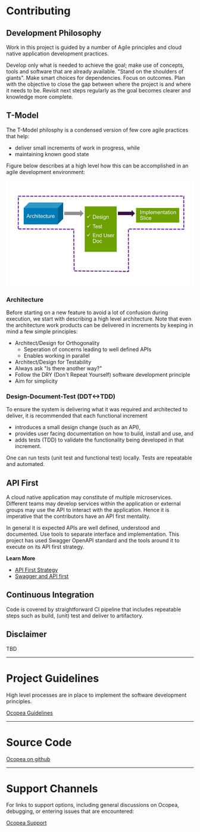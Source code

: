 # Contributing

## Development Philosophy

Work in this project is guided by a number of Agile principles and cloud native application development practices.

Develop only what is needed to achieve the goal; make use of concepts, tools
and software that are already available. "Stand on the shoulders of giants".
Make smart choices for dependencies.  Focus on outcomes. Plan with the
objective to close the gap between where the project is and where it needs to
be.  Revisit next steps regularly as the goal becomes clearer and knowledge
more complete.

## T-Model

The T-Model philosphy is a condensed version of few core agile practices that help:
* deliver small increments of work in progress, while
* maintaining known good state

Figure below describes at a high level how this can be accomplished in an agile development environment:

![Alt text](T-model.jpg)

### Architecture

Before starting on a new feature to avoid a lot of confusion during execution, we start with describing a high level architecture.
Note that even the architecture work products can be delivered in increments by keeping in mind a few simple principles:

* Architect/Design for Orthogonality
    * Seperation of concerns leading to well defined APIs
    * Enables working in parallel
* Architect/Design for Testability
* Always ask "Is there another way?"
* Follow the DRY (Don't Repeat Yourself) software development principle
* Aim for simplicity

### Design-Document-Test (DDT<->TDD)

To ensure the system is delivering what it was required and architected to deliver, it is recommended that each functional increment

* introduces a small design change (such as an API),
* provides user facing documentation on how to build, install and use, and
* adds tests (TDD) to validate the functionality being developed in that increment.

One can run tests (unit test and functional test) locally. Tests are repeatable and automated.

## API First

A cloud native application may constitute of multiple microservices.
Different teams may develop services within the application or external groups may use the API to interact with the application.
Hence it is imperative that the contributors have an API first mentality.

In general it is expected APIs are well defined, understood and documented.  Use tools to separate interface and implementation.
This project has used Swagger OpenAPI standard and the tools around it to execute on its API first strategy.

**Learn More** 

* [API First Strategy](https://www.oreilly.com/ideas/an-api-first-approach-for-cloud-native-app-development)
* [Swagger and API first](https://swagger.io/api-first-approach-with-swagger/)

## Continuous Integration

Code is covered by straightforward CI pipeline that includes repeatable steps
such as build, (unit) test and deliver to artifactory.

## Disclaimer

TBD

---

# Project Guidelines

High level processes are in place to implement the software development principles.

[Ocopea Guidelines](guidelines.md)

---

# Source Code

[Ocopea on github](https://github.com/ocopea)

---

# Support Channels

For links to support options, including general discussions on Ocopea, debugging, or entering issues that are encountered:

[Ocopea Support](support.md)

